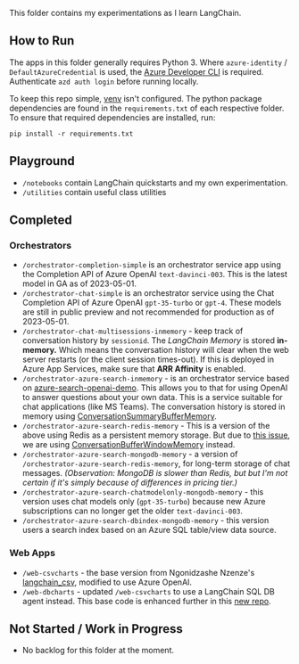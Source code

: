 This folder contains my experimentations as I learn LangChain.

## How to Run
The apps in this folder generally requires Python 3.
Where `azure-identity` / `DefaultAzureCredential` is used, the [Azure Developer CLI](https://learn.microsoft.com/en-us/azure/developer/azure-developer-cli/install-azd) is required. Authenticate `azd auth login` before running locally.

To keep this repo simple, [venv](https://docs.python.org/3/library/venv.html) isn't configured.
The python package dependencies are found in the `requirements.txt` of each respective folder. To ensure that required dependencies are installed, run:
```
pip install -r requirements.txt
```

## Playground
- `/notebooks` contain LangChain quickstarts and my own experimentation.
- `/utilities` contain useful class utilities

## Completed
### Orchestrators
- `/orchestrator-completion-simple` is an orchestrator service app using the Completion API of Azure OpenAI `text-davinci-003`. This is the latest model in GA as of 2023-05-01.
- `/orchestrator-chat-simple` is an orchestrator service using the Chat Completion API of Azure OpenAI `gpt-35-turbo` or `gpt-4`. These models are still in public preview and not recommended for production as of 2023-05-01.
- `/orchestrator-chat-multisessions-inmemory` - keep track of conversation history by `sessionid`. The _LangChain Memory_ is stored **in-memory.** Which means the conversation history will clear when the web server restarts (or the client session times-out). If this is deployed in Azure App Services, make sure that **ARR Affinity** is enabled.
- `/orchestrator-azure-search-inmemory` - is an orchestrator service based on [azure-search-openai-demo](https://github.com/Azure-Samples/azure-search-openai-demo). This allows you to that for using OpenAI to answer questions about your own data. This is a service suitable for chat applications (like MS Teams). The conversation history is stored in memory using [ConversationSummaryBufferMemory](https://python.langchain.com/docs/modules/memory/types/summary_buffer).
- `/orchestrator-azure-search-redis-memory` - This is a version of the above using Redis as a persistent memory storage. But due to [this issue](https://github.com/langchain-ai/langchain/issues/3072), we are using [ConversationBufferWindowMemory](https://python.langchain.com/docs/modules/memory/types/buffer_window) instead.
- `/orchestrator-azure-search-mongodb-memory` - a version of `/orchestrator-azure-search-redis-memory`, for long-term storage of chat messages. _(Observation: MongoDB is slower than Redis, but but I'm not certain if it's simply because of differences in pricing tier.)_
- `/orchestrator-azure-search-chatmodelonly-mongodb-memory` - this version uses chat models only (`gpt-35-turbo`) because new Azure subscriptions can no longer get the older `text-davinci-003`.
- `/orchestrator-azure-search-dbindex-mongodb-memory` - this version users a search index based on an Azure SQL table/view data source.

### Web Apps
- `/web-csvcharts` - the base version from Ngonidzashe Nzenze's [langchain_csv](https://github.com/Ngonie-x/langchain_csv), modified to use Azure OpenAI.
- `/web-dbcharts` - updated `/web-csvcharts` to use a LangChain SQL DB agent instead. This base code is enhanced further in this [new repo](https://github.com/raffertyuy/dbcopilot-langchain-streamlit).

## Not Started / Work in Progress
- No backlog for this folder at the moment.